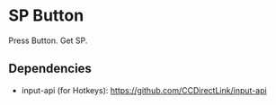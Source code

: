 # SP Button
 Press Button. Get SP.

## Dependencies
- input-api (for Hotkeys): https://github.com/CCDirectLink/input-api
